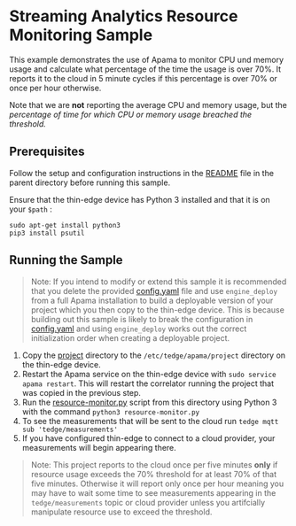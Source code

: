 # Streaming Analytics Resource Monitoring Sample

This example demonstrates the use of Apama to monitor CPU und memory usage and calculate 
what percentage of the time the usage is over 70%. It reports it to the cloud 
in 5 minute cycles if this percentage is over 70% or once per hour otherwise.

Note that we are __not__ reporting the average CPU and memory usage, but the _percentage of time for 
which CPU or memory usage breached the threshold._

## Prerequisites

Follow the setup and configuration instructions in the [README](../README.md)
file in the parent directory before running this sample.

Ensure that the thin-edge device has Python 3 installed and that it is on your `$path` :

```
sudo apt-get install python3
pip3 install psutil
```

## Running the Sample

> Note: If you intend to modify or extend this sample it is recommended that
> you delete the provided [config.yaml](config.yaml) file and use
> `engine_deploy` from a full Apama installation to build a deployable version
> of your project which you then copy to the thin-edge device. This is because
> building out this sample is likely to break the configuration in
> [config.yaml](config.yaml) and using `engine_deploy` works out the
> correct initialization order when creating a deployable project.

1. Copy the [project](project) directory to the `/etc/tedge/apama/project` directory on the thin-edge device. 
2. Restart the Apama service on the thin-edge device with `sudo service apama restart`.
This will restart the correlator running the project that was copied in the previous step.
3. Run the [resource-monitor.py](resource-monitor.py) script from this directory using Python 3
with the command `python3 resource-monitor.py`
4. To see the measurements that will be sent to the cloud run `tedge mqtt sub 'tedge/measurements'`
5. If you have configured thin-edge to connect to a cloud provider, your measurements 
will begin appearing there.

> Note: This project reports to the cloud once per five minutes __only__ if resource
> usage exceeds the 70% threshold for at least 70% of that five minutes.  Otherwise
> it will report only once per hour meaning you may have to wait some time to see
> measurements appearing in the `tedge/measurements` topic or cloud provider unless you artifcially
> manipulate resource use to exceed the threshold.


